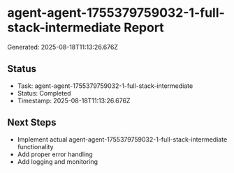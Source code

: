 # agent-agent-1755379759032-1-full-stack-intermediate Report

Generated: 2025-08-18T11:13:26.676Z

## Status
- Task: agent-agent-1755379759032-1-full-stack-intermediate
- Status: Completed
- Timestamp: 2025-08-18T11:13:26.676Z

## Next Steps
- Implement actual agent-agent-1755379759032-1-full-stack-intermediate functionality
- Add proper error handling
- Add logging and monitoring
